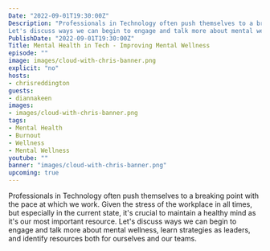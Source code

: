 ```yaml
---
Date: "2022-09-01T19:30:00Z"
Description: "Professionals in Technology often push themselves to a breaking point with the pace at which we work. Given the stress of the workplace in all times, but especially in the current state, it's crucial to maintain a healthy mind as it's our most important resource.
Let's discuss ways we can begin to engage and talk more about mental wellness, learn strategies as leaders, and identify resources both for ourselves and our teams."
PublishDate: "2022-09-01T19:30:00Z"
Title: Mental Health in Tech - Improving Mental Wellness
episode: ""
image: images/cloud-with-chris-banner.png
explicit: "no"
hosts:
- chrisreddington
guests:
- diannakeen
images:
- images/cloud-with-chris-banner.png
tags:
- Mental Health
- Burnout
- Wellness
- Mental Wellness
youtube: ""
banner: "images/cloud-with-chris-banner.png"
upcoming: true
---
```

Professionals in Technology often push themselves to a breaking point with the pace at which we work. Given the stress of the workplace in all times, but especially in the current state, it's crucial to maintain a healthy mind as it's our most important resource.
Let's discuss ways we can begin to engage and talk more about mental wellness, learn strategies as leaders, and identify resources both for ourselves and our teams.
